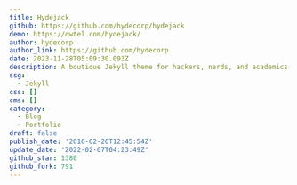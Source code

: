 ```yaml
---
title: Hydejack
github: https://github.com/hydecorp/hydejack
demo: https://qwtel.com/hydejack/
author: hydecorp
author_link: https://github.com/hydecorp
date: 2023-11-28T05:09:30.093Z
description: A boutique Jekyll theme for hackers, nerds, and academics
ssg:
  - Jekyll
css: []
cms: []
category:
  - Blog
  - Portfolio
draft: false
publish_date: '2016-02-26T12:45:54Z'
update_date: '2022-02-07T04:23:49Z'
github_star: 1380
github_fork: 791
---
```

